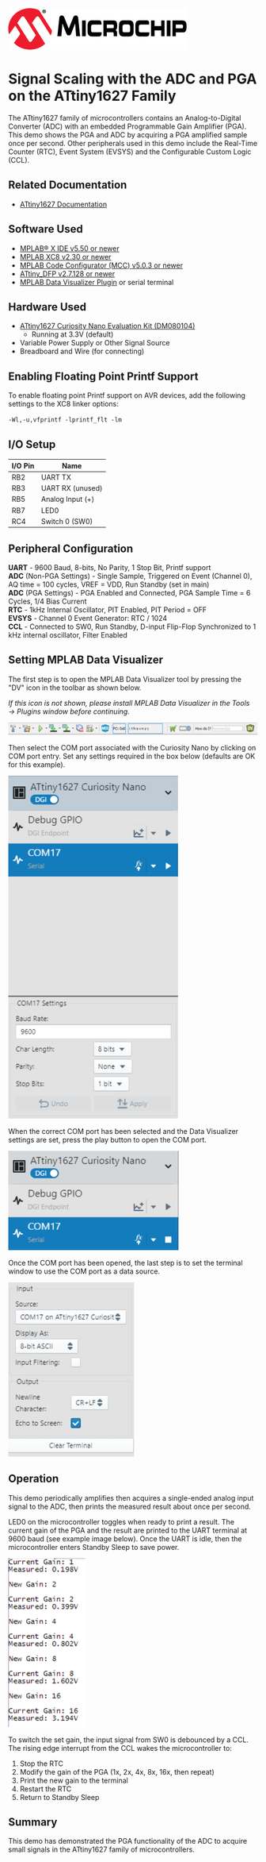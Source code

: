 <!-- Please do not change this logo with link -->

[![MCHP](images/microchip.png)](https://www.microchip.com)

# Signal Scaling with the ADC and PGA on the ATtiny1627 Family
The ATtiny1627 family of microcontrollers contains an Analog-to-Digital Converter (ADC) with an embedded Programmable Gain Amplifier (PGA). This demo shows the PGA and ADC by acquiring a PGA amplified sample once per second. Other peripherals used in this demo include the Real-Time Counter (RTC), Event System (EVSYS) and the Configurable Custom Logic (CCL).

## Related Documentation

- [ATtiny1627 Documentation](https://www.microchip.com/wwwproducts/en/ATTINY1627?utm_source=GitHub&utm_medium=TextLink&utm_campaign=MCU8_MMTCha_attiny1627&utm_content=attiny1627-analog-demo-mplab-mcc-github)

## Software Used

- [MPLAB® X IDE v5.50 or newer](https://www.microchip.com/en-us/development-tools-tools-and-software/mplab-x-ide?utm_source=GitHub&utm_medium=TextLink&utm_campaign=MCU8_MMTCha_attiny1627&utm_content=attiny1627-analog-demo-mplab-mcc-github)
- [MPLAB XC8 v2.30 or newer](https://www.microchip.com/en-us/development-tools-tools-and-software/mplab-xc-compilers?utm_source=GitHub&utm_medium=TextLink&utm_campaign=MCU8_MMTCha_attiny1627&utm_content=attiny1627-analog-demo-mplab-mcc-github)
- [MPLAB Code Configurator (MCC) v5.0.3 or newer](https://www.microchip.com/en-us/development-tools-tools-and-software/embedded-software-center/mplab-code-configurator?utm_source=GitHub&utm_medium=TextLink&utm_campaign=MCU8_MMTCha_attiny1627&utm_content=attiny1627-analog-demo-mplab-mcc-github)
- [ATtiny_DFP v2.7.128 or newer](https://packs.download.microchip.com/)
- [MPLAB Data Visualizer Plugin](https://www.microchip.com/en-us/development-tools-tools-and-software/embedded-software-center/mplab-data-visualizer?utm_source=GitHub&utm_medium=TextLink&utm_campaign=MCU8_MMTCha_attiny1627&utm_content=attiny1627-analog-demo-mplab-mcc-github) or serial terminal

## Hardware Used

- [ATtiny1627 Curiosity Nano Evaluation Kit (DM080104)](https://www.microchip.com/DevelopmentTools/ProductDetails/PartNO/DM080104?utm_source=GitHub&utm_medium=TextLink&utm_campaign=MCU8_MMTCha_attiny1627&utm_content=attiny1627-analog-demo-mplab-mcc-github)
  - Running at 3.3V (default)
- Variable Power Supply or Other Signal Source
- Breadboard and Wire (for connecting)

## Enabling Floating Point Printf Support

To enable floating point Printf support on AVR devices, add the following settings to the XC8 linker options:

`-Wl,-u,vfprintf -lprintf_flt -lm`

## I/O Setup

| I/O Pin | Name
| ------  | ----
| RB2 | UART TX
| RB3 | UART RX (unused)  
| RB5 | Analog Input (+)
| RB7 | LED0
| RC4 | Switch 0 (SW0)

## Peripheral Configuration

**UART** - 9600 Baud, 8-bits, No Parity, 1 Stop Bit, Printf support  
**ADC** (Non-PGA Settings) - Single Sample, Triggered on Event (Channel 0), AQ time = 100 cycles, VREF = VDD, Run Standby (set in main)  
**ADC** (PGA Settings) - PGA Enabled and Connected, PGA Sample Time = 6 Cycles, 1/4 Bias Current  
**RTC** -  1kHz Internal Oscillator, PIT Enabled, PIT Period = OFF  
**EVSYS** - Channel 0 Event Generator: RTC / 1024  
**CCL** - Connected to SW0, Run Standby, D-input Flip-Flop Synchronized to 1 kHz internal oscillator, Filter Enabled

## Setting MPLAB Data Visualizer

The first step is to open the MPLAB Data Visualizer tool by pressing the "DV" icon in the toolbar as shown below.

*If this icon is not shown, please install MPLAB Data Visualizer in the Tools &rarr; Plugins window before continuing.*

![Data Visualizer Icon](./images/DVsetup1.PNG)

Then select the COM port associated with the Curiosity Nano  by clicking on COM port entry. Set any settings required in the box below (defaults are OK for this example).

![Select the COM Port](./images/DVsetup2.PNG)

When the correct COM port has been selected and the Data Visualizer settings are set, press the play button to open the COM port.

![Connect to the device](./images/DVsetup3.PNG)

Once the COM port has been opened, the last step is to set the terminal window to use the COM port as a data source.

![Configure the Terminal](./images/DVsetup4.PNG)

## Operation

This demo periodically amplifies then acquires a single-ended analog input signal to the ADC, then prints the measured result about once per second.

LED0 on the microcontroller toggles when ready to print a result. The current gain of the PGA and the result are printed to the UART terminal at 9600 baud (see example image below). Once the UART is idle, then the microcontroller enters Standby Sleep to save power.  

![Sample Output](./images/sampleOutput.PNG)

To switch the set gain, the input signal from SW0 is debounced by a CCL. The rising edge interrupt from the CCL wakes the microcontroller to:

1. Stop the RTC
2. Modify the gain of the PGA (1x, 2x, 4x, 8x, 16x, then repeat)
3. Print the new gain to the terminal
4. Restart the RTC
5. Return to Standby Sleep

## Summary
This demo has demonstrated the PGA functionality of the ADC to acquire small signals in the ATtiny1627 family of microcontrollers.
